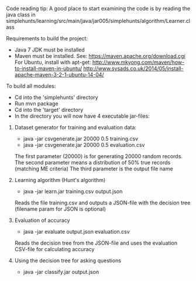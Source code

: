 Code reading tip: 
A good place to start examining the code is by reading the java class in simplehunts/learning/src/main/java/jar005/simplehunts/algorithm/Learner.class

Requirements to build the project:

- Java 7 JDK must be installed
- Maven must be installed. 
	See: https://maven.apache.org/download.cgi 
	For Ubuntu, install with apt-get: 
		http://www.mkyong.com/maven/how-to-install-maven-in-ubuntu/
		http://www.sysads.co.uk/2014/05/install-apache-maven-3-2-1-ubuntu-14-04/

To build all modules:

- Cd into the 'simplehunts' directory
- Run mvn package
- Cd into the 'target' directory
- In the directory you will now have 4 executable jar-files:

1) Dataset generator for training and evaluation data:
	- java -jar csvgenerate.jar 20000 0.5 training.csv
	- java -jar csvgenerate.jar 20000 0.5 evaluation.csv

	The first parameter (20000) is for generating 20000 random records.
	The second parameter means a distribution of 50% true records (matching ME criteria)
	The third parameter is the output file name

2) Learning algorithm (Hunt's algorithm)
	- java -jar learn.jar training.csv output.json
	
	Reads the file training.csv and outputs a JSON-file with the decision tree (filename param for JSON is optional)

3) Evaluation of accuracy
	- java -jar evaluate output.json evaluation.csv

	Reads the decision tree from the JSON-file and uses the evaluation CSV-file for calculating accuracy

4) Using the decision tree for asking questions
	- java -jar classify.jar output.json
